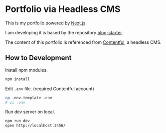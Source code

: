 Portfolio via Headless CMS
========================================

This is my portfolio powered by [Next.js](https://nextjs.org/).

I am developing it is based by the repository [blog-starter](https://github.com/vercel/next.js/tree/canary/examples/blog-starter).

The content of this portfolio is referenced from [Contentful](https://www.contentful.com/), a headless CMS.


How to Development
----------------------------------------

Install npm modules.


```bash
npm install
```

Edit `.env` file. (required Contentful account)

```bash
cp .env.template .env
# vi .env
```

Run dev server on local.

```bash
npm run dev
open http://localhost:3456/
```

